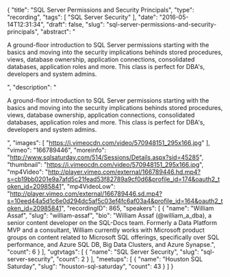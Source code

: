 {
  "title": "SQL Server Permissions and Security Principals",
  "type": "recording",
  "tags": [
    "SQL Server Security"
  ],
  "date": "2016-05-14T12:31:34",
  "draft": false,
  "slug": "sql-server-permissions-and-security-principals",
  "abstract": "<p>A ground-floor introduction to SQL Server permissions starting with the basics and moving into the security implications behinds stored procedures, views, database ownership, application connections, consolidated databases, application roles and more. This class is perfect for DBA's, developers and system admins.</p>",
  "description": "<p>A ground-floor introduction to SQL Server permissions starting with the basics and moving into the security implications behinds stored procedures, views, database ownership, application connections, consolidated databases, application roles and more. This class is perfect for DBA's, developers and system admins.</p>",
  "images": [
    "https://i.vimeocdn.com/video/570948151_295x166.jpg"
  ],
  "vimeo": "166789446",
  "moreinfo": "http://www.sqlsaturday.com/514/Sessions/Details.aspx?sid=45285",
  "thumbnail": "https://i.vimeocdn.com/video/570948151_295x166.jpg",
  "mp4Video": "http://player.vimeo.com/external/166789446.hd.mp4?s=cb19bb0201e9a7afd5c21fead53f82789a9cf0d6&profile_id=174&oauth2_token_id=20985841",
  "mp4VideoLow": "http://player.vimeo.com/external/166789446.sd.mp4?s=10eed44a5d1c6e0d294dc5af5c03ef4fc6af03a4&profile_id=164&oauth2_token_id=20985841",
  "recordingID": 865,
  "speakers": [
    {
      "name": "William Assaf",
      "slug": "william-assaf",
      "bio": "William Assaf (@william_a_dba), a senior content developer on the SQL-Docs team. Formerly a Data Platform MVP and a consultant, William currently works with Microsoft product groups on content related to Microsoft SQL offerings, specifically over SQL performance, and Azure SQL DB, Big Data Clusters, and Azure Synapse.",
      "count": 6
    }
  ],
  "ugtvtags": [
    {
      "name": "SQL Server Security",
      "slug": "sql-server-security",
      "count": 2
    }
  ],
  "meetups": [
    {
      "name": "Houston SQL Saturday",
      "slug": "houston-sql-saturday",
      "count": 43
    }
  ]
}
